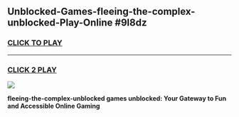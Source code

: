 
## Unblocked-Games-fleeing-the-complex-unblocked-Play-Online #9l8dz
<h3>
<a href="https://news.freeplayer.one?title=fleeing-the-complex-unblocked&ref=3">CLICK TO PLAY</a></h3>
<hr>

<h3>
<a href="https://news.freeplayer.one?title=fleeing-the-complex-unblocked&ref=3">CLICK 2 PLAY</a>
  
</h3>

<a href="https://news.freeplayer.one?title=fleeing-the-complex-unblocked&ref=3"><img src="https://clearcache.store/games.png"></a>


**fleeing-the-complex-unblocked games unblocked: Your Gateway to Fun and Accessible Online Gaming**
